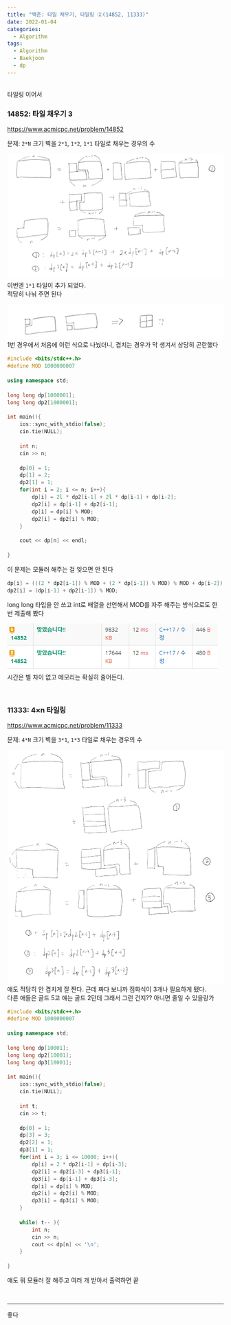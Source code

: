 ```yaml
---
title: "백준: 타일 채우기, 타일링 ②(14852, 11333)"
date: 2022-01-04
categories:
  - Algorithm
tags:
  - Algorithm
  - Baekjoon
  - dp
---
```


<br>
타일링 이어서
<br>

### 14852: 타일 채우기 3
https://www.acmicpc.net/problem/14852

문제: `2*N` 크기 벽을 `2*1`, `1*2`, `1*1` 타일로 채우는 경우의 수

![1](/img/Algorithm/20/14852_1.png)  
이번엔 `1*1` 타일이 추가 되었다.  
적당히 나눠 주면 된다

![2](/img/Algorithm/20/14852_2.png)  
1번 경우에서 처음에 이런 식으로 나눴더니, 겹치는 경우가 막 생겨서 상당히 곤란했다
```cpp
#include <bits/stdc++.h>
#define MOD 1000000007

using namespace std;

long long dp[1000001];
long long dp2[1000001];

int main(){
    ios::sync_with_stdio(false);
    cin.tie(NULL);

    int n;
    cin >> n;

    dp[0] = 1;
    dp[1] = 2;
    dp2[1] = 1;
    for(int i = 2; i <= n; i++){
        dp[i] = 2l * dp2[i-1] + 2l * dp[i-1] + dp[i-2];
        dp2[i] = dp[i-1] + dp2[i-1];
        dp[i] = dp[i] % MOD;
        dp2[i] = dp2[i] % MOD;
    }

    cout << dp[n] << endl;

}
```
이 문제는 모듈러 해주는 걸 잊으면 안 된다  

```cpp
dp[i] = (((2 * dp2[i-1]) % MOD + (2 * dp[i-1]) % MOD) % MOD + dp[i-2]) % MOD;
dp2[i] = (dp[i-1] + dp2[i-1]) % MOD;
```
long long 타입을 안 쓰고 int로 배열을 선언해서 MOD를 자주 해주는 방식으로도 한 번 제출해 봤다

![3](/img/Algorithm/20/res.PNG)  
시간은 별 차이 없고 메모리는 확실히 줄어든다.

<br>

### 11333: 4×n 타일링
https://www.acmicpc.net/problem/11333

문제: `4*N` 크기 벽을 `3*1`, `1*3` 타일로 채우는 경우의 수

![4](/img/Algorithm/20/11333.png)  
얘도 적당히 안 겹치게 잘 짠다. 근데 짜다 보니까 점화식이 3개나 필요하게 됐다.  
다른 애들은 골드 5고 얘는 골드 2던데 그래서 그런 건지?? 아니면 줄일 수 있을랑가
```cpp
#include <bits/stdc++.h>
#define MOD 1000000007

using namespace std;

long long dp[10001];
long long dp2[10001];
long long dp3[10001];

int main(){
    ios::sync_with_stdio(false);
    cin.tie(NULL);

    int t;
    cin >> t;

    dp[0] = 1;
    dp[3] = 3;
    dp2[2] = 1;
    dp3[1] = 1;
    for(int i = 3; i <= 10000; i++){
        dp[i] = 2 * dp2[i-1] + dp[i-3];
        dp2[i] = dp2[i-3] + dp3[i-1];
        dp3[i] = dp[i-1] + dp3[i-3];
        dp[i] = dp[i] % MOD;
        dp2[i] = dp2[i] % MOD;
        dp3[i] = dp3[i] % MOD;
    }

    while( t-- ){
        int n;
        cin >> n;
        cout << dp[n] << '\n';
    }

}
```
얘도 뭐 모듈러 잘 해주고 여러 개 받아서 출력하면 끝

<br>

---
좋다
<br>
